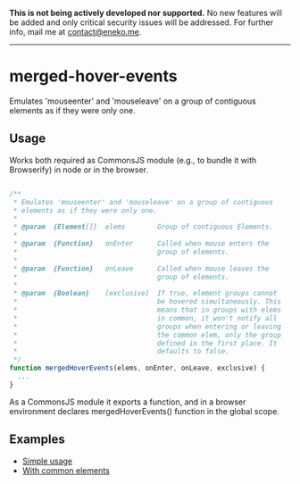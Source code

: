 **This is not being actively developed nor supported.** No new features will be added and only critical security issues will be addressed. For further info, mail me at contact@eneko.me.

---

merged-hover-events
===================

Emulates 'mouseenter' and 'mouseleave' on a group of contiguous elements as if
they were only one.

Usage
-----

Works both required as CommonsJS module (e.g., to bundle it with Browserify) in
node or in the browser.

```javascript

/**
 * Emulates 'mouseenter' and 'mouseleave' on a group of contiguous
 * elements as if they were only one.
 * 
 * @param  {Element[]}  elems        Group of contiguous Elements.
 * 
 * @param  {Function}   onEnter      Called when mouse enters the
 *                                   group of elements.
 * 
 * @param  {Function}   onLeave      Called when mouse leaves the
 *                                   group of elements.
 *
 * @param  {Boolean}    [exclusive]  If true, element groups cannot
 *                                   be hovered simultaneously. This
 *                                   means that in groups with elems
 *                                   in common, it won't notify all
 *                                   groups when entering or leaving
 *                                   the common elem, only the group
 *                                   defined in the first place. It
 *                                   defaults to false.
 */
function mergedHoverEvents(elems, onEnter, onLeave, exclusive) {
  ...
}

```

As a CommonsJS module it exports a function, and in a browser environment
declares mergedHoverEvents() function in the global scope.

Examples
--------

* [Simple usage](https://jsfiddle.net/Lrmdcvrk/11/)
* [With common elements](https://jsfiddle.net/bd0eporw/7/)
